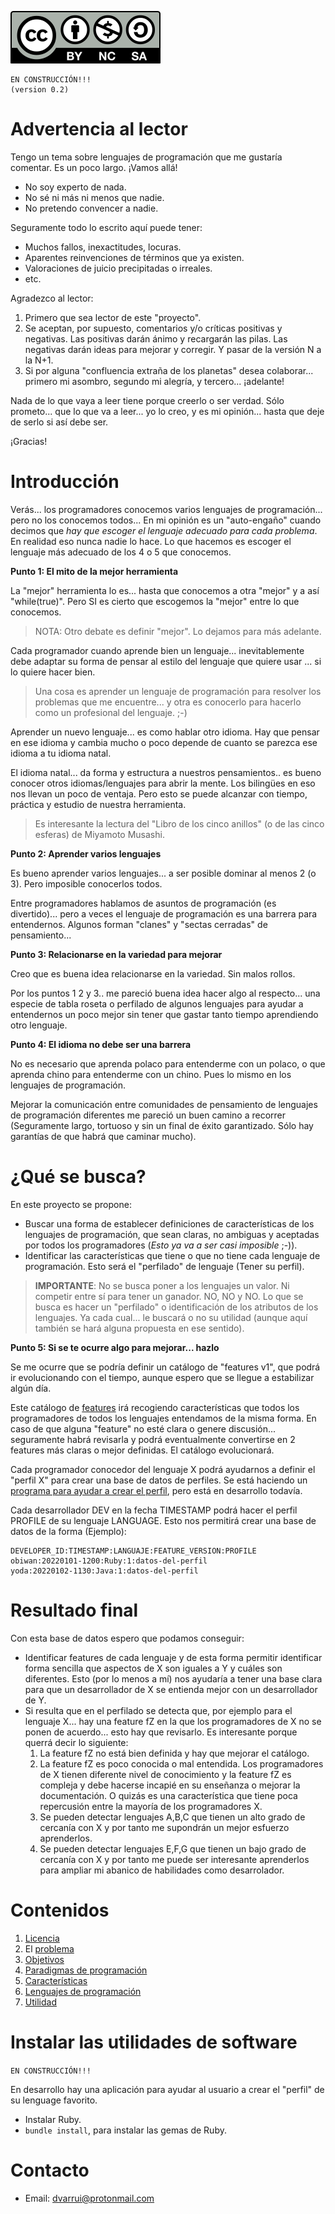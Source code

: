 
![CC_BY-NC-SA](images/by-nc-sa.svg)

```
EN CONSTRUCCIÓN!!!
(version 0.2)
```

# Advertencia al lector

Tengo un tema sobre lenguajes de programación que me gustaría comentar. Es un poco largo. ¡Vamos allá!

* No soy experto de nada.
* No sé ni más ni menos que nadie.
* No pretendo convencer a nadie.

Seguramente todo lo escrito aquí puede tener:
* Muchos fallos, inexactitudes, locuras.
* Aparentes reinvenciones de términos que ya existen.
* Valoraciones de juicio precipitadas o irreales.
* etc.

Agradezco al lector:
1. Primero que sea lector de este "proyecto".
2. Se aceptan, por supuesto, comentarios y/o críticas positivas y negativas. Las positivas darán ánimo y recargarán las pilas. Las negativas darán ideas para mejorar y corregir. Y pasar de la versión N a la N+1.
3. Si por alguna "confluencia extraña de los planetas" desea colaborar... primero mi asombro, segundo mi alegría, y tercero... ¡adelante!

Nada de lo que vaya a leer tiene porque creerlo o ser verdad. Sólo prometo... que lo que va a leer... yo lo creo, y es mi opinión...  hasta que deje de serlo si así debe ser.

¡Gracias!

# Introducción

Verás... los programadores conocemos varios lenguajes de programación... pero no los conocemos todos... En mi opinión es un "auto-engaño" cuando decimos que _hay que escoger el lenguaje adecuado para cada problema_. En realidad eso nunca nadie lo hace. Lo que hacemos es escoger el lenguaje más adecuado de los 4 o 5 que conocemos.  

**Punto 1: El mito de la mejor herramienta**

La "mejor" herramienta lo es... hasta que conocemos a otra "mejor" y a así "while(true)".
Pero SI es cierto que escogemos la "mejor" entre lo que conocemos.

> NOTA: Otro debate es definir "mejor". Lo dejamos para más adelante.

Cada programador cuando aprende bien un lenguaje... inevitablemente debe adaptar su forma de pensar al estilo del lenguaje que quiere usar ... si lo quiere hacer bien.

> Una cosa es aprender un lenguaje de programación para resolver los problemas que me encuentre... y otra es conocerlo para hacerlo como un profesional del lenguaje. ;-)

Aprender un nuevo lenguaje... es como hablar otro idioma. Hay que pensar en ese idioma y cambia mucho o poco depende de cuanto se parezca ese idioma a tu idioma natal.

El idioma natal... da forma y estructura a nuestros pensamientos..  es bueno conocer otros idiomas/lenguajes para abrir la mente. Los bilingües en eso nos llevan un poco de ventaja. Pero esto se puede alcanzar con tiempo, práctica y estudio de nuestra herramienta.

> Es interesante la lectura del "Libro de los cinco anillos" (o de las cinco esferas) de Miyamoto Musashi.

**Punto 2: Aprender varios lenguajes**

Es bueno aprender varios lenguajes... a ser posible dominar al menos 2 (o 3). Pero imposible conocerlos todos.

Entre programadores hablamos de asuntos de programación (es divertido)... pero a veces el lenguaje de programación es una barrera para entendernos. Algunos forman "clanes" y "sectas cerradas" de pensamiento...

**Punto 3: Relacionarse en la variedad para mejorar**

Creo que es buena idea relacionarse en la variedad.  Sin malos rollos.

Por los puntos 1  2 y 3..  me pareció buena idea hacer algo al respecto... una especie de tabla roseta o perfilado de algunos lenguajes para ayudar a entendernos un poco mejor sin tener que gastar tanto tiempo aprendiendo otro lenguaje.

**Punto 4: El idioma no debe ser una barrera**

No es necesario que aprenda polaco para entenderme con un polaco, o que aprenda chino para entenderme con un chino. Pues lo mismo en los lenguajes de programación.

Mejorar la comunicación entre comunidades de pensamiento de lenguajes de programación diferentes me pareció un buen camino a recorrer (Seguramente largo, tortuoso y sin un final de éxito garantizado. Sólo hay garantías de que habrá que caminar mucho).

# ¿Qué se busca?

En este proyecto se propone:
* Buscar una forma de establecer definiciones de características de los lenguajes de programación, que sean claras, no ambiguas y aceptadas por todos los programadores (_Esto ya va a ser casi imposible_ ;-)).
* Identificar las características que tiene o que no tiene cada lenguaje de programación. Esto será el "perfilado" de lenguaje (Tener su perfil).

> **IMPORTANTE**: No se busca poner a los lenguajes un valor. Ni competir entre sí para tener un ganador. NO, NO y NO. Lo que se busca es hacer un "perfilado" o identificación de los atributos de los lenguajes. Ya cada cual... le buscará o no su utilidad (aunque aquí también se hará alguna propuesta en ese sentido).

**Punto 5: Si se te ocurre algo para mejorar... hazlo**

Se me ocurre que se podría definir un catálogo de "features v1", que podrá ir evolucionando con el tiempo, aunque espero que se llegue a estabilizar algún día.

Este catálogo de [features](features) irá recogiendo características que todos los programadores de todos los lenguajes entendamos de la misma forma. En caso de que alguna "feature" no esté clara o genere discusión... seguramente habrá revisarla y podrá eventualmente convertirse en 2 features más claras o mejor definidas. El catálogo evolucionará.

Cada programador conocedor del lenguaje X podrá ayudarnos a definir el "perfil X" para crear una base de datos de perfiles. Se está haciendo un [programa para ayudar a crear el perfil](bin), pero está en desarrollo todavía.   

Cada desarrollador DEV en la fecha TIMESTAMP podrá hacer el perfil PROFILE de su lenguaje LANGUAGE. Esto nos permitirá crear una base de datos de la forma (Ejemplo):

```
DEVELOPER_ID:TIMESTAMP:LANGUAJE:FEATURE_VERSION:PROFILE
obiwan:20220101-1200:Ruby:1:datos-del-perfil
yoda:20220102-1130:Java:1:datos-del-perfil
```

# Resultado final

Con esta base de datos espero que podamos conseguir:
* Identificar features de cada lenguaje y de esta forma permitir identificar forma sencilla que aspectos de X son iguales a Y y cuáles son diferentes. Esto (por lo menos a mí) nos ayudaría a tener una base clara para que un desarrollador de X se entienda mejor con un desarrollador de Y.
* Si resulta que en el perfilado se detecta que, por ejemplo para el lenguaje X... hay una feature fZ en la que los programadores de X no se ponen de acuerdo... esto hay que revisarlo. Es interesante porque querrá decir lo siguiente:
    1. La feature fZ no está bien definida y hay que mejorar el catálogo.
    2. La feature fZ es poco conocida o mal entendida. Los programadores de X tienen diferente nivel de conocimiento y la feature fZ es compleja y debe hacerse incapié en su enseñanza o mejorar la documentación. O quizás es una característica que tiene poca repercusión entre la mayoría de los programadores X.
    3. Se pueden detectar lenguajes A,B,C que tienen un alto grado de cercanía con X y por tanto me supondrán un mejor esfuerzo aprenderlos.
    4. Se pueden detectar lenguajes E,F,G que tienen un bajo grado de cercanía con X y por tanto me puede ser interesante aprenderlos para ampliar mi abanico de habilidades como desarrolador.


# Contenidos

1. [Licencia](LICENSE.md)
1. El [problema](docs/problema.md)
1. [Objetivos](docs/objetivos.md)
1. [Paradigmas de programación](docs/paradigmas/README.md)
1. [Características](docs/features/README.md)
1. [Lenguajes de programación](docs/langs/README.md)
1. [Utilidad](docs/utilidad.md)

# Instalar las utilidades de software

`EN CONSTRUCCIÓN!!!`

En desarrollo hay una aplicación para ayudar al usuario a crear el "perfil" de su lenguage favorito.

* Instalar Ruby.
* `bundle install`, para instalar las gemas de Ruby.

# Contacto

* Email: dvarrui@protonmail.com
